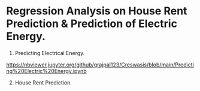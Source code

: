 # Regression Analysis on House Rent Prediction & Prediction of Electric Energy.

1) Predicting Electrical Energy.

https://nbviewer.jupyter.org/github/grajpal123/Creswasis/blob/main/Predicting%20Electric%20Energy.ipynb


2) House Rent Prediction.



